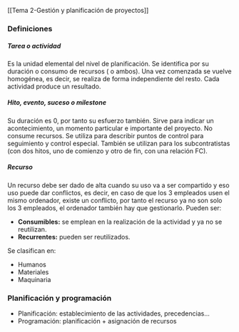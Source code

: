 [[Tema 2-Gestión y planificación de proyectos]]

### Definiciones
##### Tarea o actividad
Es la unidad elemental del nivel de planificación. Se identifica por su duración o consumo de recursos ( o ambos).  Una vez comenzada se vuelve homogénea, es decir, se realiza de forma independiente del resto. Cada actividad produce un resultado.

##### Hito, evento, suceso o milestone
Su duración es 0, por tanto su esfuerzo también. Sirve para indicar un acontecimiento, un momento particular e importante del proyecto. No consume recursos. Se utiliza para describir puntos de control para seguimiento y control especial. También se utilizan para los subcontratistas (con dos hitos, uno de comienzo y otro de fin, con una relación FC).

##### Recurso
Un recurso debe ser dado de alta cuando su uso va a ser compartido y eso uso puede dar conflictos, es decir, en caso de que los 3 empleados usen el mismo ordenador, existe un conflicto, por tanto el recurso ya no son solo los 3 empleados, el ordenador también hay que gestionarlo.
Pueden ser:
+ **Consumibles:** se emplean en la realización de la actividad y ya no se reutilizan.
+ **Recurrentes:** pueden ser reutilizados.

Se clasifican en:
+ Humanos
+ Materiales
+ Maquinaria

### Planificación y programación
+ Planificación: establecimiento de las actividades, precedencias...
+ Programación: planificación + asignación de recursos